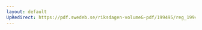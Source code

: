 ```yaml
---
layout: default
UpRedirect: https://pdf.swedeb.se/riksdagen-volumeG-pdf/199495/reg_199495/reg_199495_0481.pdf
---
```

